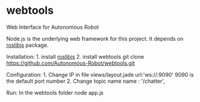 webtools
========

Web Interface for Autonomous Robot

Node.js is the underlying web framework for this project. It depends on [roslibjs](https://github.com/RobotWebTools/roslibjs) package.

Installation:
    1. install [roslibjs](https://github.com/RobotWebTools/roslibjs/blob/devel/utils/README.md)
    2. install webtools
        git clone https://github.com/Autonomous-Robot/webtools.git
      
Configuration:
    1. Change IP in file views/layout.jade
        url:'ws://<ip-address>:9090'
        9090 is the default port number
    2. Change topic name 
        name : '/chatter',
        
Run:
    In the webtools folder
        node app.js
